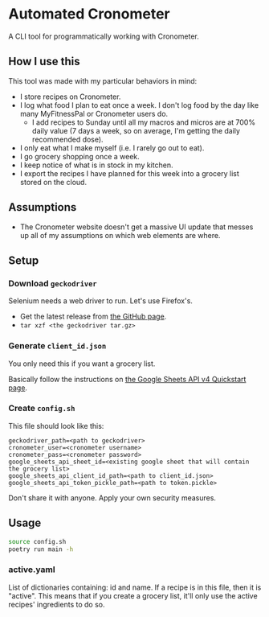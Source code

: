 # Automated Cronometer

A CLI tool for programmatically working with Cronometer.

## How I use this

This tool was made with my particular behaviors in mind:

- I store recipes on Cronometer.
- I log what food I plan to eat once a week. I don't log food by the day like
  many MyFitnessPal or Cronometer users do.
    - I add recipes to Sunday until all my macros and micros are at 700% daily
      value (7 days a week, so on average, I'm getting the daily recommended
      dose).
- I only eat what I make myself (i.e. I rarely go out to eat).
- I go grocery shopping once a week.
- I keep notice of what is in stock in my kitchen.
- I export the recipes I have planned for this week into a grocery list stored
  on the cloud.

## Assumptions

- The Cronometer website doesn't get a massive UI update that messes up all of
  my assumptions on which web elements are where.

## Setup

### Download `geckodriver`

Selenium needs a web driver to run. Let's use Firefox's.

- Get the latest release from [the GitHub page](https://github.com/mozilla/geckodriver/releases).
- `tar xzf <the geckodriver tar.gz>`

### Generate `client_id.json`

You only need this if you want a grocery list.

Basically follow the instructions on [the Google Sheets API v4 Quickstart page](https://developers.google.com/sheets/api/quickstart/python).

### Create `config.sh`

This file should look like this:

```python3
geckodriver_path=<path to geckodriver>
cronometer_user=<cronometer username>
cronometer_pass=<cronometer password>
google_sheets_api_sheet_id=<existing google sheet that will contain the grocery list>
google_sheets_api_client_id_path=<path to client_id.json>
google_sheets_api_token_pickle_path=<path to token.pickle>
```

Don't share it with anyone. Apply your own security measures.

## Usage

```bash
source config.sh
poetry run main -h
```

### active.yaml

List of dictionaries containing: id and name. If a recipe is in this file, then
it is "active". This means that if you create a grocery list, it'll only use
the active recipes' ingredients to do so.
